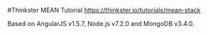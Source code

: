 #Thinkster MEAN Tutorial
https://thinkster.io/tutorials/mean-stack

Based on AngularJS v1.5.7, Node.js v7.2.0 and MongoDB v3.4.0.
